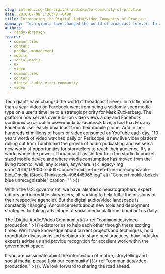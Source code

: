 ```yaml
---
slug: introducing-the-digital-audiovideo-community-of-practice
date: 2016-07-08 1:30:48 -0400
title: Introducing the Digital Audio/Video Community of Practice
summary: 'Tech giants have changed the world of broadcast forever. In a little more than a year, video on Facebook went from being a seldomly seen media type on a user’s timeline to a strategic priority for Mark Zuckerberg. The platform now serves over 8 billion video views a day and Facebook continues to roll out improvements'
authors:
  - randy-abramson
topics:
  - communities
  - content
  - product-management
  - mobile
  - social-media
  - ux
  - video
  - communities
  - content
  - digital-audio-video-community
  - video
---
```


Tech giants have changed the world of broadcast forever. In a little more than a year, video on Facebook went from being a seldomly seen media type on a user’s timeline to a strategic priority for Mark Zuckerberg. The platform now serves over 8 billion video views a day and Facebook continues to roll out improvements to Facebook Live, a tool that lets any Facebook user easily broadcast from their mobile phone. Add in the hundreds of millions of hours of video consumed on YouTube each day, 110 years worth of video watched daily on Periscope, a new live video platform rolling out from Tumblr and the growth of audio podcasting and we see a new world of opportunities for storytellers to reach their audience. It’s a world where the power of broadcast has shifted from the studio to pocket sized mobile device and where media consumption has moved from the living room to, well, any screen, anywhere. {{< legacy-img src="2016/07/600-x-400-Concert-mobile-bokeh-blue-unrecognizable-Eloi_Omella-iStock-Thinkstock-496448965.jpg" alt="Concert mobile bokeh blue unrecognizable" caption="" >}}

Within the U.S. government, we have talented cinematographers, expert editors and incredible storytellers, all working to help fulfill the missions of their respective agencies. But the digital audio/video landscape is constantly changing. Announcements about new tools and deployment strategies for taking advantage of social media platforms bombard us daily.

The [Digital Audio/Video Community]({{< ref "communities/video-production/" >}}) exists for us to help each other through these exciting times. We’ll trade knowledge about current projects and techniques, hold roundtable discussions and webinars to share best practices, have industry experts advise us and provide recognition for excellent work within the government space.

If you are passionate about the intersection of mobile, storytelling and social media, please [join our community]({{< ref "communities/video-production/" >}}). We look forward to sharing the road ahead.
